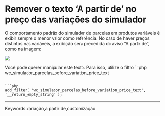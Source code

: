 # Remover o texto ‘A partir de’ no preço das variações do simulador

O comportamento padrão do simulador de parcelas em produtos variáveis é exibir sempre o menor valor como referência. No caso de haver preços distintos nas variáveis, a exibição será precedida do aviso “A partir de”, como na imagem:  

[![](https://s3-eu-west-1.amazonaws.com/cdn.supporthero.io/article/2624/c6456f4a-328e-49c3-95d9-841745ed0abe.png)](https://s3-eu-west-1.amazonaws.com/cdn.supporthero.io/article/2624/c6456f4a-328e-49c3-95d9-841745ed0abe.png)

Você pode querer manipular este texto. Para isso, utilize o filtro ```php
wc_simulador_parcelas_before_variation_price_text
```. No exemplo abaixo, iremos simplesmente ocultar o texto:

```php
add_filter( 'wc_simulador_parcelas_before_variation_price_text', '__return_empty_string' );
```

  

___

Keywords:variação,a partir de,customização